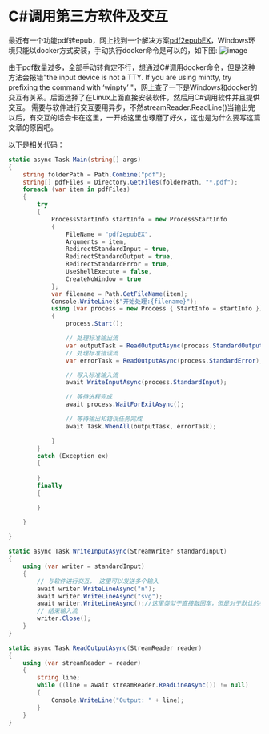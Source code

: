 # C#调用第三方软件及交互

最近有一个功能pdf转epub，网上找到一个解决方案[pdf2epubEX](https://github.com/dodeeric/pdf2epubEX "pdf2epubEX")，Windows环境只能以docker方式安装，手动执行docker命令是可以的，如下图:
![image](https://github.com/user-attachments/assets/bbf6bbd1-07a3-4047-8d0f-4043486cc620)

由于pdf数量过多，全部手动转肯定不行，想通过C#调用docker命令，但是这种方法会报错"the input device is not a TTY. If you are using mintty, try prefixing the command with ‘winpty’
"，网上查了一下是Windows和docker的交互有关系。后面选择了在Linux上面直接安装软件，然后用C#调用软件并且提供交互。
需要与软件进行交互要用异步，不然streamReader.ReadLine()当输出完以后，有交互的话会卡在这里，一开始这里也琢磨了好久，这也是为什么要写这篇文章的原因吧。

以下是相关代码：
```csharp
static async Task Main(string[] args)
{
    string folderPath = Path.Combine("pdf");
    string[] pdfFiles = Directory.GetFiles(folderPath, "*.pdf");
    foreach (var item in pdfFiles)
    {
        try
        {
            ProcessStartInfo startInfo = new ProcessStartInfo
            {
                FileName = "pdf2epubEX",
                Arguments = item,
                RedirectStandardInput = true,
                RedirectStandardOutput = true,
                RedirectStandardError = true,
                UseShellExecute = false,
                CreateNoWindow = true
            };
            var filename = Path.GetFileName(item);
            Console.WriteLine($"开始处理:{filename}");
            using (var process = new Process { StartInfo = startInfo })
            {
                process.Start();

                // 处理标准输出流
                var outputTask = ReadOutputAsync(process.StandardOutput);
                // 处理标准错误流
                var errorTask = ReadOutputAsync(process.StandardError);

                // 写入标准输入流
                await WriteInputAsync(process.StandardInput);

                // 等待进程完成
                await process.WaitForExitAsync();

                // 等待输出和错误任务完成
                await Task.WhenAll(outputTask, errorTask);

            }
        }
        catch (Exception ex)
        {
            
        }
        finally
        {

        }

    }
    
}

static async Task WriteInputAsync(StreamWriter standardInput)
{
    using (var writer = standardInput)
    {
        // 与软件进行交互， 这里可以发送多个输入
        await writer.WriteLineAsync("n");
        await writer.WriteLineAsync("svg");
        await writer.WriteLineAsync();//这里类似于直接敲回车，但是对于默认的参数不加这句好像也可以
        // 结束输入流
        writer.Close();
    }
}

static async Task ReadOutputAsync(StreamReader reader)
{
    using (var streamReader = reader)
    {
        string line;
        while ((line = await streamReader.ReadLineAsync()) != null)
        {
            Console.WriteLine("Output: " + line);
        }
    }
}
```
